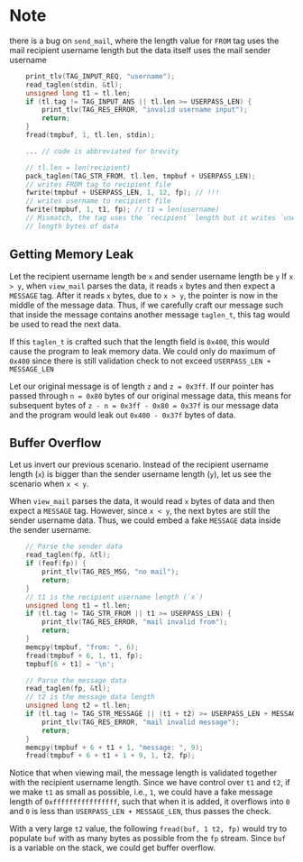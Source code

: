 # Note

there is a bug on `send_mail`, where the length value for `FROM` tag uses the
mail recipient username length but the data itself uses the mail sender username

```c
    print_tlv(TAG_INPUT_REQ, "username");
    read_taglen(stdin, &tl);
    unsigned long t1 = tl.len;
    if (tl.tag != TAG_INPUT_ANS || tl.len >= USERPASS_LEN) {
        print_tlv(TAG_RES_ERROR, "invalid username input");
        return;
    }
    fread(tmpbuf, 1, tl.len, stdin);

    ... // code is abbreviated for brevity

    // tl.len = len(recipient)
    pack_taglen(TAG_STR_FROM, tl.len, tmpbuf + USERPASS_LEN);
    // writes FROM tag to recipient file
    fwrite(tmpbuf + USERPASS_LEN, 1, 12, fp); // !!!
    // writes username to recipient file
    fwrite(tmpbuf, 1, t1, fp); // t1 = len(username)
    // Mismatch, the tag uses the `recipient` length but it writes `username`
    // length bytes of data
```

## Getting Memory Leak

Let the recipient username length be `x` and sender username length be `y`
If `x > y`, when `view_mail` parses the data, it reads `x` bytes and then
expect a `MESSAGE` tag. After it reads `x` bytes, due to `x > y`, the pointer is
now in the middle of the message data. Thus, if we carefully craft our message
such that inside the message contains another message `taglen_t`, this tag would
be used to read the next data.

If this `taglen_t` is crafted such that the length field is `0x400`, this would
cause the program to leak memory data. We could only do maximum of `0x400`
since there is still validation check to not exceed `USERPASS_LEN + MESSAGE_LEN`

Let our original message is of length `z` and `z = 0x3ff`. If our pointer has
passed through `n = 0x80` bytes of our original message data, this means for
subsequent bytes of `z - n = 0x3ff - 0x80 = 0x37f` is our message data and the
program would leak out `0x400 - 0x37f` bytes of data.

## Buffer Overflow

Let us invert our previous scenario. Instead of the recipient username length
(`x`) is bigger than the sender username length (`y`), let us see the scenario
when `x < y`.

When `view_mail` parses the data, it would read `x` bytes of data and then
expect a `MESSAGE` tag. However, since `x < y`, the next bytes are still the
sender username data. Thus, we could embed a fake `MESSAGE` data inside the
sender username.

```c
    // Parse the sender data
    read_taglen(fp, &tl);
    if (feof(fp)) {
        print_tlv(TAG_RES_MSG, "no mail");
        return;
    }
    // t1 is the recipient username length (`x`)
    unsigned long t1 = tl.len;
    if (tl.tag != TAG_STR_FROM || t1 >= USERPASS_LEN) {
        print_tlv(TAG_RES_ERROR, "mail invalid from");
        return;
    }
    memcpy(tmpbuf, "from: ", 6);
    fread(tmpbuf + 6, 1, t1, fp);
    tmpbuf[6 + t1] = '\n';

    // Parse the message data
    read_taglen(fp, &tl);
    // t2 is the message data length
    unsigned long t2 = tl.len;
    if (tl.tag != TAG_STR_MESSAGE || (t1 + t2) >= USERPASS_LEN + MESSAGE_LEN) {
        print_tlv(TAG_RES_ERROR, "mail invalid message");
        return;
    }
    memcpy(tmpbuf + 6 + t1 + 1, "message: ", 9);
    fread(tmpbuf + 6 + t1 + 1 + 9, 1, t2, fp);
```

Notice that when viewing mail, the message length is validated together with
the recipient username length. Since we have control over `t1` and `t2`,
if we make `t1` as small as possible, i.e., `1`, we could have a fake message
length of `0xffffffffffffffff`, such that when it is added, it overflows into
`0` and `0` is less than `USERPASS_LEN + MESSAGE_LEN`, thus passes the check.

With a very large `t2` value, the following `fread(buf, 1 t2, fp)` would
try to populate `buf` with as many bytes as possible from the `fp` stream.
Since `buf` is a variable on the stack, we could get buffer overflow.
